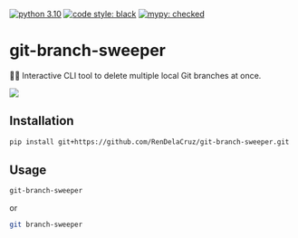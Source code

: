 [![python 3.10](https://img.shields.io/badge/Python-3.10-3776AB.svg?style=flat&logo=python&logoColor=white)](https://www.python.org)
[![code style: black](https://img.shields.io/badge/code%20style-black-000000.svg)](https://github.com/psf/black)
[![mypy: checked](https://www.mypy-lang.org/static/mypy_badge.svg)](https://mypy-lang.org/)

# git-branch-sweeper

🧹✨ Interactive CLI tool to delete multiple local Git branches at once.

![](https://raw.githubusercontent.com/RenDelaCruz/git-branch-sweeper/main/assets/example.svg)

<!--
https://carbon.now.sh/?bg=rgba%28255%2C255%2C255%2C1%29&t=vscode&wt=none&l=auto&width=710&ds=false&dsyoff=20px&dsblur=68px&wc=true&wa=false&pv=26px&ph=24px&ln=false&fl=1&fm=Hack&fs=14px&lh=133%25&si=false&es=1x&wm=false&code=%2524%2520git-branch-sweeper%250A%250A%253F%2520Select%2520branches%2520to%2520delete%253A%2520%28use%2520%255Bspace%255D%2520to%2520select%252C%2520or%2520%255Ba%255D%2520to%2520toggle%2520all%29%250A%2520%2520Current%2520branch%253A%2520PROJ-435_current-task%2520%250A%2520%2520%25E2%2597%2589%2520PROJ-654_old-ticket%250A%25E2%259D%25AF%2520%25E2%2597%2589%2520PROJ-934_extra-branch%2520%250A%2520%2520%25E2%2597%258B%2520PROJ-324_testing-feat%250A%2520%2520%25E2%2597%258B%2520main%250A%250ABranches%2520for%2520deletion%253A%250A1.%2520PROJ-654_old-ticket%2520%250A2.%2520PROJ-934_extra-branch%2520%250A%250A%253F%2520Delete%2520these%25202%2520branches%253F%2520%28y%252FN%29%2520Yes%250A%250ADeleted%2520branch%2520PROJ-654_old-ticket%2520%28was%2520cb0c590%29.%250ADeleted%2520branch%2520PROJ-934_extra-branch%2520%28was%2520cb0c590%29.%250A%250AAll%2520selected%2520branches%2520deleted.%2520%25F0%259F%25A7%25B9%25E2%259C%25A8&tb=
-->

<!-- ```sh
$ git-branch-sweeper

? Select branches to delete: (use [space] to select, or [a] to toggle all)
  Current branch: PROJ-435_current-task 
  ◉ PROJ-654_old-ticket
❯ ◉ PROJ-934_extra-branch 
  ○ PROJ-324_testing-feat
  ○ main

Branches for deletion:
1. PROJ-654_old-ticket 
2. PROJ-934_extra-branch 

? Delete these 2 branches? (y/N) Yes

Deleted branch PROJ-654_old-ticket (was cb0c590).
Deleted branch PROJ-934_extra-branch (was cb0c590).

All selected branches deleted. 🧹✨
``` -->


## Installation

```sh
pip install git+https://github.com/RenDelaCruz/git-branch-sweeper.git
```

## Usage

```sh
git-branch-sweeper
```

or

```sh
git branch-sweeper
```
